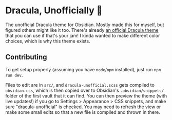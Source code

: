 # Dracula, Unofficially 🦇

The unofficial Dracula theme for Obsidian. Mostly made this for myself, but figured others might like it too. There's already [an official Dracula theme](https://github.com/dracula/obsidian) that you can use if that's your jam! I kinda wanted to make different color choices, which is why this theme exists.


## Contributing

To get setup properly (assuming you have `node`/`npm` installed), just run `npm run dev`.

Files to edit are in `src/`, and `dracula-unofficial.scss` gets compiled to `obsidian.css`, which is then copied over to Obsidian's `.obsidian/snippets/` folder of the first vault that it can find. You can then preview the theme (with live updates!) if you go to Settings > Appearance > CSS snippets, and make sure "dracula-unofficial" is checked. You may need to refresh the view or make some small edits so that a new file is compiled and thrown in there.